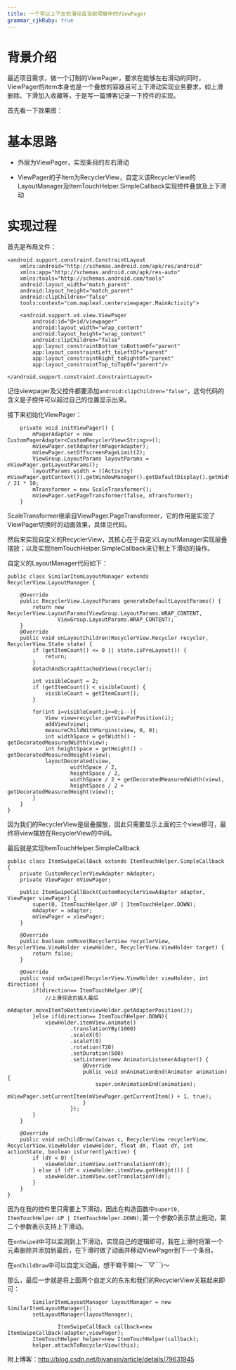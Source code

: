 ```yaml
---
title: 一个可以上下左右滑动且当前项居中的ViewPager
grammar_cjkRuby: true
---
```


# 背景介绍
最近项目需求，做一个订制的ViewPager，要求在能够左右滑动的同时，ViewPager的item本身也是一个叠放的容器且可上下滑动实现业务要求，如上滑删除、下滑加入收藏等，于是写一篇博客记录一下控件的实现。

首先看一下效果图：


# 基本思路

* 外层为ViewPager，实现条目的左右滑动

* ViewPager的子Item为RecyclerView，自定义该RecyclerView的LayoutManager及ItemTouchHelper.SimpleCallback实现控件叠放及上下滑动

# 实现过程

首先是布局文件：

```java?linenums
<android.support.constraint.ConstraintLayout
    xmlns:android="http://schemas.android.com/apk/res/android"
    xmlns:app="http://schemas.android.com/apk/res-auto"
    xmlns:tools="http://schemas.android.com/tools"
    android:layout_width="match_parent"
    android:layout_height="match_parent"
    android:clipChildren="false"
    tools:context="com.mapleaf.centerviewpager.MainActivity">

    <android.support.v4.view.ViewPager
        android:id="@+id/viewpager"
        android:layout_width="wrap_content"
        android:layout_height="wrap_content"
        android:clipChildren="false"
        app:layout_constraintBottom_toBottomOf="parent"
        app:layout_constraintLeft_toLeftOf="parent"
        app:layout_constraintRight_toRightOf="parent"
        app:layout_constraintTop_toTopOf="parent"/>

</android.support.constraint.ConstraintLayout>
```

记住viewpager及父控件都要添加`android:clipChildren="false"`，这句代码的含义是子控件可以超过自己的位置显示出来。

接下来初始化ViewPager：

```java?linenums
    private void initViewPager() {
        mPagerAdapter = new CustomPagerAdapter<CustomRecyclerView<String>>();
        mViewPager.setAdapter(mPagerAdapter);
        mViewPager.setOffscreenPageLimit(2);
        ViewGroup.LayoutParams layoutParams = mViewPager.getLayoutParams();
        layoutParams.width = ((Activity) mViewPager.getContext()).getWindowManager().getDefaultDisplay().getWidth() / 21 * 10;
        mTransformer = new ScaleTransformer();
        mViewPager.setPageTransformer(false, mTransformer);
    }
```

ScaleTransformer继承自ViewPager.PageTransformer，它的作用是实现了ViewPager切换时的动画效果，具体见代码。

然后来实现自定义的RecyclerView，其核心在于自定义LayoutManager实现层叠摆放；以及实现ItemTouchHelper.SimpleCallback来订制上下滑动的操作。

自定义的LayoutManager代码如下：

```java?linenums
public class SimilarItemLayoutManager extends RecyclerView.LayoutManager {

    @Override
    public RecyclerView.LayoutParams generateDefaultLayoutParams() {
        return new RecyclerView.LayoutParams(ViewGroup.LayoutParams.WRAP_CONTENT,
                ViewGroup.LayoutParams.WRAP_CONTENT);
    }
    @Override
    public void onLayoutChildren(RecyclerView.Recycler recycler, RecyclerView.State state) {
        if (getItemCount() <= 0 || state.isPreLayout()) {
            return;
        }
        detachAndScrapAttachedViews(recycler);

        int visibleCount = 2;
        if (getItemCount() < visibleCount) {
            visibleCount = getItemCount();
        }

        for(int i=visibleCount;i>=0;i--){
            View view=recycler.getViewForPosition(i);
            addView(view);
            measureChildWithMargins(view, 0, 0);
            int widthSpace = getWidth() - getDecoratedMeasuredWidth(view);
            int heightSpace = getHeight() - getDecoratedMeasuredHeight(view);
            layoutDecorated(view,
                    widthSpace / 2,
                    heightSpace / 2,
                    widthSpace / 2 + getDecoratedMeasuredWidth(view),
                    heightSpace / 2 + getDecoratedMeasuredHeight(view));
        }
    }
}
```

因为我们的RecyclerView是层叠摆放，因此只需要显示上面的三个view即可，最终将view摆放在RecyclerView的中间。

最后就是实现ItemTouchHelper.SimpleCallback

```java?linenums
public class ItemSwipeCallBack extends ItemTouchHelper.SimpleCallback {
    private CustomRecyclerViewAdapter mAdapter;
    private ViewPager mViewPager;

    public ItemSwipeCallBack(CustomRecyclerViewAdapter adapter, ViewPager viewPager) {
        super(0, ItemTouchHelper.UP | ItemTouchHelper.DOWN);
        mAdapter = adapter;
        mViewPager = viewPager;
    }

    @Override
    public boolean onMove(RecyclerView recyclerView, RecyclerView.ViewHolder viewHolder, RecyclerView.ViewHolder target) {
        return false;
    }

    @Override
    public void onSwiped(RecyclerView.ViewHolder viewHolder, int direction) {
        if(direction== ItemTouchHelper.UP){
            //上滑将该页插入最后
            mAdapter.moveItemToBottom(viewHolder.getAdapterPosition());
        }else if(direction== ItemTouchHelper.DOWN){
            viewHolder.itemView.animate()
                    .translationYBy(1000)
                    .scaleX(0)
                    .scaleY(0)
                    .rotation(720)
                    .setDuration(500)
                    .setListener(new AnimatorListenerAdapter() {
                        @Override
                        public void onAnimationEnd(Animator animation) {
                            super.onAnimationEnd(animation);
                            mViewPager.setCurrentItem(mViewPager.getCurrentItem() + 1, true);
                        }
                    });
        }
    }

    @Override
    public void onChildDraw(Canvas c, RecyclerView recyclerView, RecyclerView.ViewHolder viewHolder, float dX, float dY, int actionState, boolean isCurrentlyActive) {
        if (dY < 0) {
            viewHolder.itemView.setTranslationY(dY);
        } else if (dY < viewHolder.itemView.getHeight()) {
            viewHolder.itemView.setTranslationY(dY);
        }
    }
}
```

因为在我的控件里只需要上下滑动，因此在构造函数中`super(0, ItemTouchHelper.UP | ItemTouchHelper.DOWN);`第一个参数0表示禁止拖动，第二个参数表示支持上下滑动。

在`onSwiped`中可以监测到上下滑动，实现自己的逻辑即可，我在上滑时将第一个元素删除并添加到最后，在下滑时做了动画并移动ViewPager到下一个条目。

在`onChildDraw`中可以自定义动画，想干嘛干嘛(～￣▽￣)～

那么，最后一步就是将上面两个自定义的东东和我们的RecyclerView关联起来即可：
```java?linenums
        SimilarItemLayoutManager layoutManager = new SimilarItemLayoutManager();
        setLayoutManager(layoutManager);
		
		        ItemSwipeCallBack callback=new ItemSwipeCallBack(adapter,viewPager);
        ItemTouchHelper helper=new ItemTouchHelper(callback);
        helper.attachToRecyclerView(this);
```

附上博客：http://blog.csdn.net/bjyanxin/article/details/79631945
